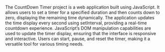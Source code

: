 The CountDown Timer project is a web application built using JavaScript. It allows users to set a timer for a specified duration and then counts down to zero, displaying the remaining time dynamically. The application updates the time display every second using setInterval, providing a real-time countdown experience. JavaScript’s DOM manipulation capabilities are used to update the timer display, ensuring that the interface is responsive and interactive. Users can start, pause, and reset the timer, making it a versatile tool for various timing needs.
